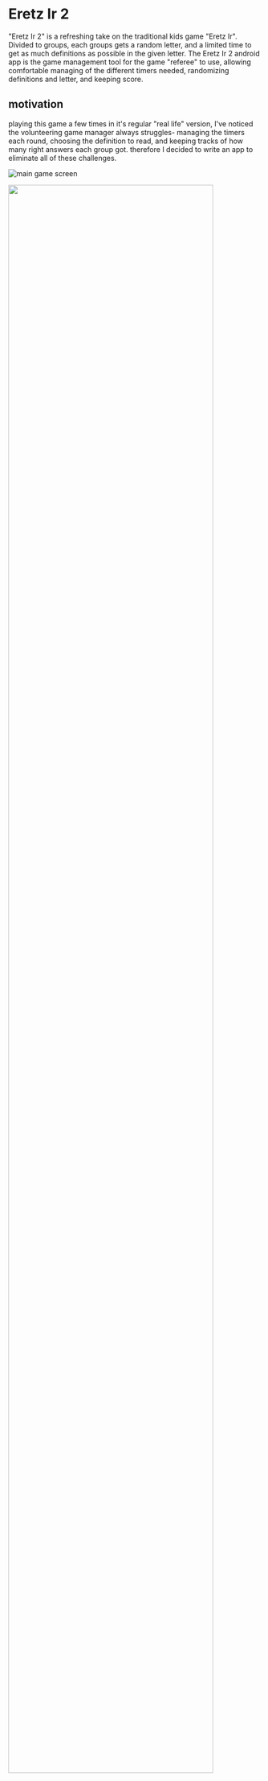 

# Eretz Ir 2

"Eretz Ir 2" is a refreshing take on the traditional kids game "Eretz Ir".
Divided to groups, each groups gets a random letter, and a limited time to get as much definitions as possible in the given letter.
The Eretz Ir 2 android app is the game management tool for the game "referee" to use, allowing comfortable managing of the different timers needed, randomizing definitions and letter, and keeping score.

## motivation
playing this game a few times in it's regular "real life" version, I've noticed the volunteering game manager always struggles- managing the timers each round, choosing the definition to read, and keeping tracks of how many right answers each group got.
therefore I decided to write an app to eliminate all of these challenges.

![main game screen](https://drive.google.com/uc?export=view&id=1rp2F8QXvQrZRqe3B5LAq7PNVEGwxyVxQ)

<img src="https://drive.google.com/uc?export=view&id=1rp2F8QXvQrZRqe3B5LAq7PNVEGwxyVxQ" width="90%">
